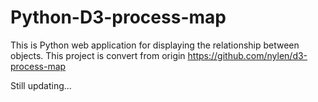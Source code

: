 # Python-D3-process-map

This is Python web application for displaying the relationship between objects. This project is convert from origin https://github.com/nylen/d3-process-map

Still updating...
